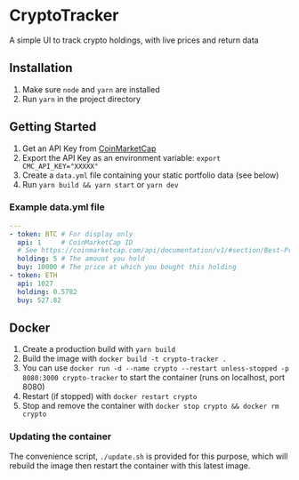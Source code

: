 # CryptoTracker
A simple UI to track crypto holdings, with live prices and return data

## Installation
1. Make sure `node` and `yarn` are installed
2. Run `yarn` in the project directory
## Getting Started
1. Get an API Key from [CoinMarketCap](https://pro.coinmarketcap.com/signup)
2. Export the API Key as an environment variable: `export CMC_API_KEY="XXXXX"`
3. Create a `data.yml` file containing your static portfolio data (see below)
4. Run `yarn build && yarn start` or `yarn dev`
### Example data.yml file
```yaml
---
- token: BTC # For display only
  api: 1     # CoinMarketCap ID
  # See https://coinmarketcap.com/api/documentation/v1/#section/Best-Practices
  holding: 5 # The amount you hold
  buy: 10000 # The price at which you bought this holding
- token: ETH
  api: 1027
  holding: 0.5782
  buy: 527.82
```

## Docker
1. Create a production build with `yarn build`
2. Build the image with `docker build -t crypto-tracker .`
3. You can use `docker run -d --name crypto --restart unless-stopped -p 8080:3000 crypto-tracker` to start the container (runs on localhost, port 8080)
4. Restart (if stopped) with `docker restart crypto`
5. Stop and remove the container with `docker stop crypto && docker rm crypto`
### Updating the container
The convenience script, `./update.sh` is provided for this purpose, which will rebuild the image then restart the container with this latest image.